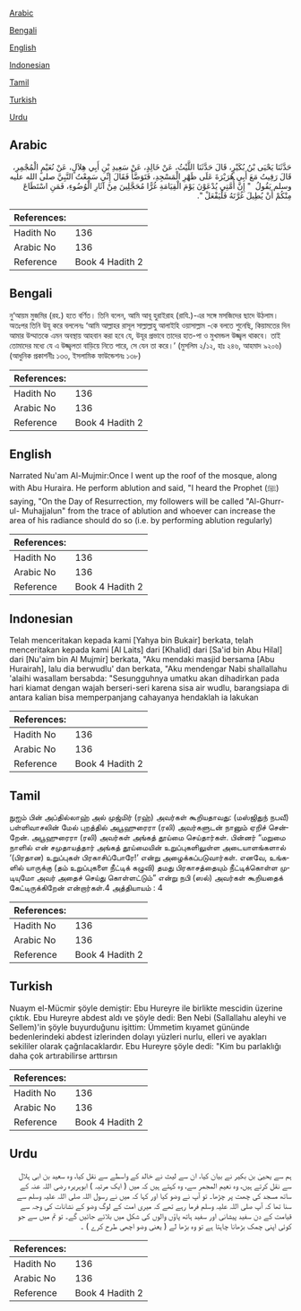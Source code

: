 [Arabic](#arabic)

[Bengali](#bengali)

[English](#english)

[Indonesian](#indonesian)

[Tamil](#tamil)

[Turkish](#turkish)

[Urdu](#urdu)

## Arabic


<div dir="rtl" lang="ar" style={{fontSize:'larger',backgroundColor:'#f8f9fa',padding:20}}>
حَدَّثَنَا يَحْيَى بْنُ بُكَيْرٍ، قَالَ حَدَّثَنَا اللَّيْثُ، عَنْ خَالِدٍ، عَنْ سَعِيدِ بْنِ أَبِي هِلاَلٍ، عَنْ نُعَيْمٍ الْمُجْمِرِ، قَالَ رَقِيتُ مَعَ أَبِي هُرَيْرَةَ عَلَى ظَهْرِ الْمَسْجِدِ، فَتَوَضَّأَ فَقَالَ إِنِّي سَمِعْتُ النَّبِيَّ صلى الله عليه وسلم يَقُولُ ‏ "‏ إِنَّ أُمَّتِي يُدْعَوْنَ يَوْمَ الْقِيَامَةِ غُرًّا مُحَجَّلِينَ مِنْ آثَارِ الْوُضُوءِ، فَمَنِ اسْتَطَاعَ مِنْكُمْ أَنْ يُطِيلَ غُرَّتَهُ فَلْيَفْعَلْ ‏"‏‏.‏
</div>
<div style={{backgroundColor:'#f8f9fa',padding:20, marginBottom: 10}}><table> <thead> <tr> <th>References:</th> <th></th> </tr> </thead> <tbody><tr><td>Hadith No</td><td>136</td></tr><tr><td>Arabic No</td><td>136</td></tr><tr><td>Reference</td><td>Book 4 Hadith 2</td></tr></tbody></table></div>

## Bengali


<div dir="ltr" lang="bn" style={{fontSize:'larger',backgroundColor:'#f8f9fa',padding:20}}>
নু‘আয়ম মুজমির (রহ.) হতে বর্ণিত। তিনি বলেন, আমি আবূ হুরাইরাহ (রাযি.)-এর সঙ্গে মসজিদের ছাদে উঠলাম। অতঃপর তিনি উযূ করে বললেনঃ ‘আমি আল্লাহর রাসূল সাল্লাল্লাহু আলাইহি ওয়াসাল্লাম -কে বলতে শুনেছি, কিয়ামতের দিন আমার উম্মাতকে এমন অবস্থায় আহবান করা হবে যে, উযূর প্রভাবে তাদের হাত-পা ও মুখমন্ডল উজ্জ্বল থাকবে। তাই তোমাদের মধ্যে যে এ উজ্জ্বলতা বাড়িয়ে নিতে পারে, সে যেন তা করে।’ (মুসলিম ২/১২, হাঃ ২৪৬, আহমাদ ৯২০৬) (আধুনিক প্রকাশনীঃ ১৩৩, ইসলামিক ফাউন্ডেশনঃ ১৩৮)
</div>
<div style={{backgroundColor:'#f8f9fa',padding:20, marginBottom: 10}}><table> <thead> <tr> <th>References:</th> <th></th> </tr> </thead> <tbody><tr><td>Hadith No</td><td>136</td></tr><tr><td>Arabic No</td><td>136</td></tr><tr><td>Reference</td><td>Book 4 Hadith 2</td></tr></tbody></table></div>

## English


<div dir="ltr" lang="en" style={{fontSize:'larger',backgroundColor:'#f8f9fa',padding:20}}>
Narrated Nu'am Al-Mujmir:Once I went up the roof of the mosque, along with Abu Huraira. He perform ablution and said, "I heard the Prophet (ﷺ) saying, "On the Day of Resurrection, my followers will be called "Al-Ghurr-ul- Muhajjalun" from the trace of ablution and whoever can increase the area of his radiance should do so (i.e. by performing ablution regularly)
</div>
<div style={{backgroundColor:'#f8f9fa',padding:20, marginBottom: 10}}><table> <thead> <tr> <th>References:</th> <th></th> </tr> </thead> <tbody><tr><td>Hadith No</td><td>136</td></tr><tr><td>Arabic No</td><td>136</td></tr><tr><td>Reference</td><td>Book 4 Hadith 2</td></tr></tbody></table></div>

## Indonesian


<div dir="ltr" lang="id" style={{fontSize:'larger',backgroundColor:'#f8f9fa',padding:20}}>
Telah menceritakan kepada kami [Yahya bin Bukair] berkata, telah menceritakan kepada kami [Al Laits] dari [Khalid] dari [Sa'id bin Abu Hilal] dari [Nu'aim bin Al Mujmir] berkata, "Aku mendaki masjid bersama [Abu Hurairah], lalu dia berwudlu' dan berkata, "Aku mendengar Nabi shallallahu 'alaihi wasallam bersabda: "Sesungguhnya umatku akan dihadirkan pada hari kiamat dengan wajah berseri-seri karena sisa air wudlu, barangsiapa di antara kalian bisa memperpanjang cahayanya hendaklah ia lakukan
</div>
<div style={{backgroundColor:'#f8f9fa',padding:20, marginBottom: 10}}><table> <thead> <tr> <th>References:</th> <th></th> </tr> </thead> <tbody><tr><td>Hadith No</td><td>136</td></tr><tr><td>Arabic No</td><td>136</td></tr><tr><td>Reference</td><td>Book 4 Hadith 2</td></tr></tbody></table></div>

## Tamil


<div dir="ltr" lang="ta" style={{fontSize:'larger',backgroundColor:'#f8f9fa',padding:20}}>
நுஐம் பின் அப்தில்லாஹ் அல் முஜ்மிர் (ரஹ்) அவர்கள் கூறியதாவது: (மஸ்ஜிதுந் நபவீ) பள்ளிவாசலின் மேல் புறத்தில் அபூஹுரைரா (ரலி) அவர்களுடன் நானும் ஏறிச் சென்றேன். அபூஹுரைரா (ரலி) அவர்கள் அங்கத் தூய்மை செய்தார்கள். பின்னர் “மறுமை நாளில் என் சமுதாயத்தார் அங்கத் தூய்மையின் உறுப்புகளிலுள்ள அடையாளங்களால் ‘(பிரதான) உறுப்புகள் பிரகாசிப்போரே!’ என்று அழைக்கப்படுவார்கள். எனவே, உங்களில் யாருக்கு (தம் உறுப்புகளை நீட்டிக் கழுவி) தமது பிரகாசத்தையும் நீட்டிக்கொள்ள முடியுமோ அவர் அதைச் செய்து கொள்ளட்டும்” என்று நபி (ஸல்) அவர்கள் கூறியதைக் கேட்டிருக்கிறேன் என்றார்கள்.4 அத்தியாயம் : 4
</div>
<div style={{backgroundColor:'#f8f9fa',padding:20, marginBottom: 10}}><table> <thead> <tr> <th>References:</th> <th></th> </tr> </thead> <tbody><tr><td>Hadith No</td><td>136</td></tr><tr><td>Arabic No</td><td>136</td></tr><tr><td>Reference</td><td>Book 4 Hadith 2</td></tr></tbody></table></div>

## Turkish


<div dir="ltr" lang="tr" style={{fontSize:'larger',backgroundColor:'#f8f9fa',padding:20}}>
Nuaym el-Mücmir şöyle demiştir: Ebu Hureyre ile birlikte mescidin üzerine çıktık. Ebu Hureyre abdest aldı ve şöyle dedi: Ben Nebi (Sallallahu aleyhi ve Sellem)'in şöyle buyurduğunu işittim: Ümmetim kıyamet gününde bedenlerindeki abdest izlerinden dolayı yüzleri nurlu, elleri ve ayakları sekililer olarak çağrılacaklardır. Ebu Hureyre şöyle dedi: "Kim bu parlaklığı daha çok artırabilirse arttırsın
</div>
<div style={{backgroundColor:'#f8f9fa',padding:20, marginBottom: 10}}><table> <thead> <tr> <th>References:</th> <th></th> </tr> </thead> <tbody><tr><td>Hadith No</td><td>136</td></tr><tr><td>Arabic No</td><td>136</td></tr><tr><td>Reference</td><td>Book 4 Hadith 2</td></tr></tbody></table></div>

## Urdu


<div dir="rtl" lang="ur" style={{fontSize:'larger',backgroundColor:'#f8f9fa',padding:20}}>
ہم سے یحییٰ بن بکیر نے بیان کیا، ان سے لیث نے خالد کے واسطے سے نقل کیا، وہ سعید بن ابی ہلال سے نقل کرتے ہیں، وہ نعیم المجمر سے، وہ کہتے ہیں کہ میں ( ایک مرتبہ ) ابوہریرہ رضی اللہ عنہ کے ساتھ مسجد کی چھت پر چڑھا۔ تو آپ نے وضو کیا اور کہا کہ میں نے رسول اللہ صلی اللہ علیہ وسلم سے سنا تھا کہ آپ صلی اللہ علیہ وسلم فرما رہے تھے کہ میری امت کے لوگ وضو کے نشانات کی وجہ سے قیامت کے دن سفید پیشانی اور سفید ہاتھ پاؤں والوں کی شکل میں بلائے جائیں گے۔ تو تم میں سے جو کوئی اپنی چمک بڑھانا چاہتا ہے تو وہ بڑھا لے ( یعنی وضو اچھی طرح کرے ) ۔
</div>
<div style={{backgroundColor:'#f8f9fa',padding:20, marginBottom: 10}}><table> <thead> <tr> <th>References:</th> <th></th> </tr> </thead> <tbody><tr><td>Hadith No</td><td>136</td></tr><tr><td>Arabic No</td><td>136</td></tr><tr><td>Reference</td><td>Book 4 Hadith 2</td></tr></tbody></table></div>